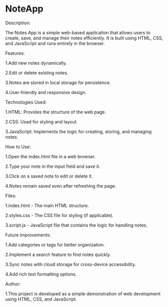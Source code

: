 # NoteApp

Description:

The Notes App is a simple web-based application that allows users to create, save, and manage their notes efficiently. It is built using HTML, CSS, and JavaScript and runs entirely in the browser.


Features:

1.Add new notes dynamically.

2.Edit or delete existing notes.

3.Notes are stored in local storage for persistence.

4.User-friendly and responsive design.


Technologies Used:

1.HTML: Provides the structure of the web page.

2.CSS: Used for styling and layout.

3.JavaScript: Implements the logic for creating, storing, and managing notes.


How to Use:

1.Open the index.html file in a web browser.

2.Type your note in the input field and save it.

3.Click on a saved note to edit or delete it.

4.Notes remain saved even after refreshing the page.


Files:

1.index.html - The main HTML structure.

2.styles.css - The CSS file for styling (if applicable).

3.script.js - JavaScript file that contains the logic for handling notes.


Future Improvements:

1.Add categories or tags for better organization.

2.Implement a search feature to find notes quickly.

3.Sync notes with cloud storage for cross-device accessibility.

4.Add rich text formatting options.


Author:

1.This project is developed as a simple demonstration of web development using HTML, CSS, and JavaScript.
